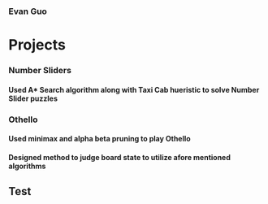 



### Evan Guo
# Projects 
### Number Sliders
#### Used A* Search algorithm along with Taxi Cab hueristic to solve Number Slider puzzles
### Othello
#### Used minimax and alpha beta pruning to play Othello
#### Designed method to judge board state to utilize afore mentioned algorithms
###
## Test

